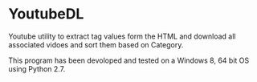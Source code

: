 # YoutubeDL
Youtube utility to extract tag values form the HTML and download all associated vidoes and sort them based on Category.

This program has been devoloped and tested on a Windows 8, 64 bit OS using Python 2.7.
